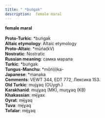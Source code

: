 ```yaml
---
title: " *buńgak"
description:  female maral
---
```

<p data-pagefind-weight="0.5">
<strong> female maral</strong><br><br>
<strong>Proto-Turkic</strong>:  *buńgak<br>
<strong>Altaic etymology</strong>:  Altaic etymology<br>
<strong> Proto-Altaic</strong>:  *mūńa(kV)<br>
<strong>Nostratic</strong>:  Nostratic<br>
<strong>Russian meaning</strong>:  самка марала<br>
<strong>Turkic</strong>:  *buńgak<br>
<strong>Tungus-Manchu</strong>:  *mōń(i)ka-<br>
<strong>Japanese</strong>:  *manaka<br>
<strong>Comments</strong>:  VEWT 344, EDT 772, Лексика 153.<br>
<strong>Old Turkic</strong>:  mujɣaq (OUygh.)<br>
<strong>Karakhanid</strong>:  mujɣaq (MK), muŋɣaq (KB)<br>
<strong>Khakassian</strong>:  mɨjɣax<br>
<strong>Oyrat</strong>:  mɨjɣaq<br>
<strong>Tuva</strong>:  mɨjɣaq<br>
<strong>Tofalar</strong>:  mɨjɣaq<br>

</p>
